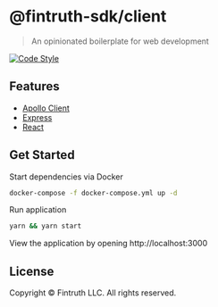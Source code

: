 # @fintruth-sdk/client

> An opinionated boilerplate for web development

[![Code Style](https://badgen.net/badge/code%20style/prettier/ff69b4)](https://github.com/prettier/prettier)

## Features

- [Apollo Client](https://www.apollographql.com/docs/react/)
- [Express](https://expressjs.com/)
- [React](https://reactjs.org/)

## Get Started

Start dependencies via Docker

```bash
docker-compose -f docker-compose.yml up -d
```

Run application

```bash
yarn && yarn start
```

View the application by opening http://localhost:3000

## License

Copyright &copy; Fintruth LLC. All rights reserved.
